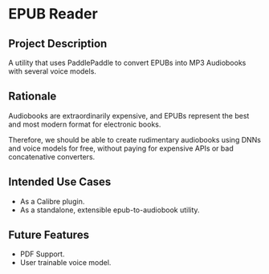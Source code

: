 # EPUB Reader

## Project Description
A utility that uses PaddlePaddle to convert EPUBs into MP3 Audiobooks with several voice models.

## Rationale

Audiobooks are extraordinarily expensive, and EPUBs represent the best and most modern format for electronic books.

Therefore, we should be able to create rudimentary audiobooks using DNNs and voice models for free, without paying for expensive APIs or bad concatenative converters.

## Intended Use Cases

- As a Calibre plugin.
- As a standalone, extensible epub-to-audiobook utility.

## Future Features
- PDF Support.
- User trainable voice model.
